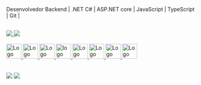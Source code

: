 Desenvolvedor Backend | .NET C# | ASP.NET core | JavaScript | TypeScript | Git | 

<br>

<div>
   <a href="https://github.com/fabiosoares-silva">
   <img heigth="180em" src="https://github-readme-stats.vercel.app/api?username=fabiosoares-silva&show_icons=true&theme=tokyonight&include_all_comits-true&count_private=true"/>
   <img heigth="180em" src="https://github-readme-stats.vercel.app/api/top-langs/?username=fabiosoares-silva&layout=compact&langs_count=16&theme=tokyonight"/>
</div>

<div style="display: inline_block"><br>  
  <img align "center" alt="Logo React" heigth="30" width="40" src="https://upload.wikimedia.org/wikipedia/commons/thumb/e/ee/.NET_Core_Logo.svg/2048px-.NET_Core_Logo.svg.png"/>
  <img align "center" alt="Logo React" heigth="30" width="40" src="https://icons-for-free.com/iff/png/512/csharp+plain-1324760527445397616.png"/> 
  <img align "center" alt="Logo React" heigth="30" width="40" src="https://ih1.redbubble.net/image.366684642.5673/st,small,507x507-pad,600x600,f8f8f8.u2.jpg"/>   
  <img align "center" alt="logo HTML" heigth="30" width="40" src="https://cdn.jsdelivr.net/gh/devicons/devicon/icons/html5/html5-original.svg" />
  <img align "center" alt="Logo CSS3" heigth="30" width="40" src="https://cdn.jsdelivr.net/gh/devicons/devicon/icons/css3/css3-original.svg" />
  <img align "center" alt="Logo JavaScript" heigth="30" width="40" src="https://cdn.jsdelivr.net/gh/devicons/devicon/icons/javascript/javascript-original.svg" />
  <img align "center" alt="Logo SQL-Server" heigth="30" width="40" src="https://icons.veryicon.com/png/o/business/vscode-program-item-icon/typescript-def.png"/>
  <img align "center" alt="Logo Bootstrap" heigth="30" width="40" src="https://git-scm.com/images/logos/downloads/Git-Icon-1788C.png" />
   
</div>
  
   <br>
   <br>

<div>   
   <a href="https://www.linkedin.com/in/fabiosoares-web-developer/" target="_blank"><img src="https://img.shields.io/badge/LinkedIn-0077B5?style=for-the-badge&logo=linkedin&logoColor=white" target="_blank"></a>
   <a href="mailto:fabiosores.soares@gmail.com" target="_blank"><img src="https://img.shields.io/badge/Gmail-D14836?style=for-the-badge&logo=gmail&logoColor=white"></a>  
</div>
